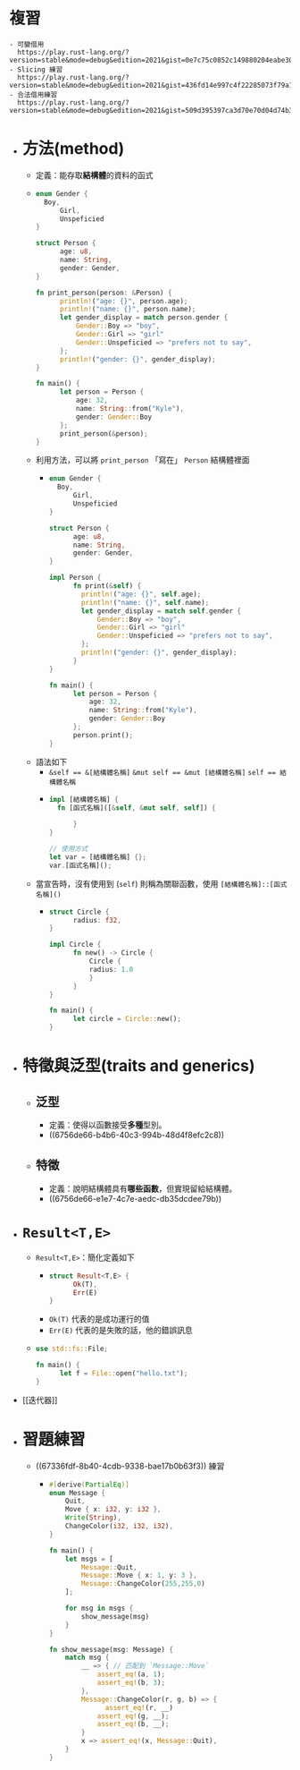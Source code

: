 # 複習
	- 可變借用
	  https://play.rust-lang.org/?version=stable&mode=debug&edition=2021&gist=0e7c75c0852c149880204eabe30ffdda
	- Slicing 練習
	  https://play.rust-lang.org/?version=stable&mode=debug&edition=2021&gist=436fd14e997c4f22285073f79a116749
	- 合法借用練習
	  https://play.rust-lang.org/?version=stable&mode=debug&edition=2021&gist=509d395397ca3d70e70d04d74b30ad23
- # 方法(method)
	- 定義：能存取**結構體**的資料的函式
	- ```rust
	  enum Gender {
	   	Boy,
	    	Girl,
	    	Unspeficied
	  }
	  
	  struct Person {
	    	age: u8,
	    	name: String,
	    	gender: Gender,
	  }
	  
	  fn print_person(person: &Person) {
	    	println!("age: {}", person.age);
	    	println!("name: {}", person.name);
	    	let gender_display = match person.gender {
	        	Gender::Boy => "boy",
	        	Gender::Girl => "girl"
	        	Gender::Unspeficied => "prefers not to say", 
	    	};
	    	println!("gender: {}", gender_display);
	  }
	  
	  fn main() {
	    	let person = Person {
	        	age: 32,
	        	name: String::from("Kyle"),
	        	gender: Gender::Boy
	    	};
	    	print_person(&person);
	  }
	  ```
	- 利用方法，可以將 `print_person` 「寫在」 `Person` 結構體裡面
		- ```rust
		  enum Gender {
		   	Boy,
		    	Girl,
		    	Unspeficied
		  }
		  
		  struct Person {
		    	age: u8,
		    	name: String,
		    	gender: Gender,
		  }
		  
		  impl Person {
		    	fn print(&self) {
		          println!("age: {}", self.age);
		          println!("name: {}", self.name);
		          let gender_display = match self.gender {
		              Gender::Boy => "boy",
		              Gender::Girl => "girl"
		              Gender::Unspeficied => "prefers not to say", 
		          };
		          println!("gender: {}", gender_display);
		    	}
		  }
		  
		  fn main() {
		    	let person = Person {
		        	age: 32,
		        	name: String::from("Kyle"),
		        	gender: Gender::Boy
		    	};
		    	person.print();
		  }
		  ```
	- 語法如下
		- `&self == &[結構體名稱]`
		  `&mut self == &mut [結構體名稱]`
		  `self == 結構體名稱`
		- ```rust
		  impl [結構體名稱] {
		  	fn [函式名稱]([&self, &mut self, self]) {
		        
		    	}
		  }
		  
		  // 使用方式
		  let var = [結構體名稱] {};
		  var.[函式名稱]();
		  ```
	- 當宣告時，沒有使用到 (`self`) 則稱為關聯函數，使用 `[結構體名稱]::[函式名稱]()`
		- ```rust
		  struct Circle {
		    	radius: f32,
		  }
		  
		  impl Circle {
		    	fn new() -> Circle {
		        	Circle {
		          	radius: 1.0 
		        	}
		    	}
		  }
		  
		  fn main() {
		    	let circle = Circle::new();
		  }
		  ```
- # 特徵與泛型(traits and generics)
	- ## 泛型
		- 定義：使得以函數接受**多種**型別。
		- ((6756de66-b4b6-40c3-994b-48d4f8efc2c8))
	- ## 特徵
		- 定義：說明結構體具有**哪些函數**，但實現留給結構體。
		- ((6756de66-e1e7-4c7e-aedc-db35dcdee79b))
- # `Result<T,E>`
	- `Result<T,E>`：簡化定義如下
		- ```rust
		  struct Result<T,E> {
		    	Ok(T),
		    	Err(E)
		  }
		  ```
		- `Ok(T)` 代表的是成功運行的值
		- `Err(E)` 代表的是失敗的話，他的錯誤訊息
	- ```rust
	  use std::fs::File;
	  
	  fn main() {
	    	let f = File::open("hello.txt");
	  }
	  ```
- [[迭代器]]
- # 習題練習
	- ((67336fdf-8b40-4cdb-9338-bae17b0b63f3)) 練習
		- ```rust
		  #[derive(PartialEq)]
		  enum Message {
		      Quit,
		      Move { x: i32, y: i32 },
		      Write(String),
		      ChangeColor(i32, i32, i32),
		  }
		  
		  fn main() {
		      let msgs = [
		          Message::Quit,
		          Message::Move { x: 1, y: 3 },
		          Message::ChangeColor(255,255,0)
		      ];
		  
		      for msg in msgs {
		          show_message(msg)
		      }
		  } 
		  
		  fn show_message(msg: Message) {
		      match msg {
		          __ => { // 匹配到 `Message::Move`
		              assert_eq!(a, 1);
		              assert_eq!(b, 3);
		          },
		          Message::ChangeColor(r, g, b) => {
		            	assert_eq!(r, __)
		              assert_eq!(g, __);
		              assert_eq!(b, __);
		          }
		          x => assert_eq!(x, Message::Quit),
		      }
		  }
		  ```